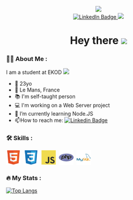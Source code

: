  <div id="header" align="center">
    <img src="https://media.giphy.com/media/v1.Y2lkPTc5MGI3NjExcms1ZWJ1d3g2ZTFmZ3M1a2Q4YnZxeDVyOHE3M2pwNmd1MjUwbXNheSZlcD12MV9pbnRlcm5hbF9naWZfYnlfaWQmY3Q9cw    /paTz7UZbPfTZFRYnnB/giphy.gif" width="300"/>
</div>
<div id="badges" align="center">
  <a href="https://fr.linkedin.com/in/beverly-diaz?trk=public_profile_browsemap">
  <img src="https://img.shields.io/badge/LinkedIn-d37556?style=for-the-badge&logo=linkedin&logoColor=white" alt="LinkedIn Badge"/>
  </a>
  <a href="https://apox-25.fr/Portfolio/Beverly/Portfolio/index.html">
  <img src="https://img.shields.io/badge/Mon%20Portfolio-d37556?style=for-the-badge"/>
  </a>
</div>
<h1 align="center">
  Hey there
  <img src="https://media.giphy.com/media/hvRJCLFzcasrR4ia7z/giphy.gif" width="30px"/>
</h1>

### :woman_technologist: About Me :

I am a student at EKOD <img src="https://media.giphy.com/media/hDG5fDJJCIIFjvkHXT/giphy.gif" width="30">

- :cake: 23yo
- :round_pushpin: Le Mans, France
- :books:  I'm self-taught person
- :computer: I'm working on a Web Server project
- :seedling: I’m currently learning Node.JS
- :mailbox:How to reach me: [![Linkedin Badge](https://img.shields.io/badge/-Beverly_DIAZ-d37556?style=flat&logo=Linkedin&logoColor=white)](https://fr.linkedin.com/in/beverly-diaz?trk=public_profile_browsemap)


### :hammer_and_wrench: Skills :
<div>
  <img src="https://github.com/devicons/devicon/blob/master/icons/html5/html5-original.svg" title="HTML5" alt="HTML" width="40" height="40"/>&nbsp;
  <img src="https://github.com/devicons/devicon/blob/master/icons/css3/css3-original.svg" title="CSS3" alt="CSS" width="40" height="40"/>&nbsp;
  <img src="https://github.com/devicons/devicon/blob/master/icons/javascript/javascript-original.svg" title="JS" alt="JS" width="40" height="40"/>&nbsp;
  <img src="https://github.com/devicons/devicon/blob/master/icons/php/php-original.svg" title="PHP" alt="PHP" width="40" height="40"/>&nbsp;
  <img src="https://github.com/devicons/devicon/blob/master/icons/mysql/mysql-original-wordmark.svg" title="SQL" alt="SQL" width="40" height="40"/>&nbsp;
</div>

### :fire: My Stats :

[![Top Langs](https://github-readme-stats.vercel.app/api/top-langs/?username=BeverlyDiaz&layout=compact&theme=vision-friendly-dark)](https://github.com/anuraghazra/github-readme-stats)
